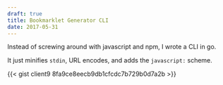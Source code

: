 ```yaml
---
draft: true
title: Bookmarklet Generator CLI
date: 2017-05-31
---
```


Instead of screwing around with javascript and npm, I wrote a CLI in go.

It just minifies `stdin`, URL encodes, and adds the `javascript:` scheme.

{{< gist client9 8fa9ce8eecb9db1cfcdc7b729b0d7a2b >}}


